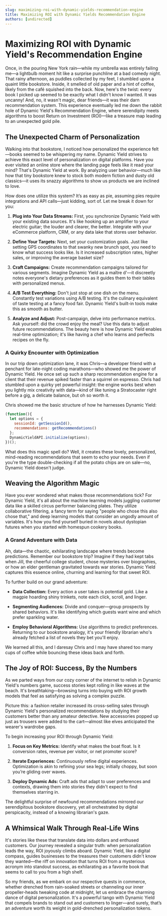 ```yaml
---
slug: maximizing-roi-with-dynamic-yields-recommendation-engine
title: Maximizing ROI with Dynamic Yields Recommendation Engine
authors: [undirected]
---
```



# Maximizing ROI with Dynamic Yield's Recommendation Engine 

Once, in the pouring New York rain—while my umbrella was entirely failing me—a lightbulb moment hit like a surprise punchline at a bad comedy night. That rainy afternoon, as puddles collected by my feet, I stumbled upon a quaint little bookstore. Inside, it smelled of old paper and a hint of coffee, likely from the café squished into the back. Now, here's the twist: every book I picked up seemed to be exactly what I didn't know I wanted. It was uncanny! And, no, it wasn't magic, dear friends—it was their darn recommendation system. This experience eventually led me down the rabbit hole of Dynamic Yield's Recommendation Engine, where serendipity meets algorithms to boost Return on Investment (ROI)—like a treasure map leading to an unexpected gold pile.

## The Unexpected Charm of Personalization

Walking into that bookstore, I noticed how personalized the experience felt—books seemed to be whispering my name. Dynamic Yield strives to achieve this exact level of personalization on digital platforms. Have you ever visited an online store where the landing page feels like it read your mind? That's Dynamic Yield at work. By analyzing user behavior—much like how that tiny bookstore knew to stock both modern fiction and dusty old classics—it uses its snazzy algorithms to show us products we are inclined to love.

How does one utilize this system? It’s as easy as pie, assuming pies require integrations and API calls—just kidding, sort of. Let me break it down for you:

1. **Plug into Your Data Streams:** First, you synchronize Dynamic Yield with your existing data sources. It's like hooking up an amplifier to your electric guitar; the louder and clearer, the better. Integrate with your eCommerce platform, CRM, or any data lake that stores user behavior.

2. **Define Your Targets:** Next, set your customization goals. Just like setting GPS coordinates to that swanky new brunch spot, you need to know what success looks like. Is it increased subscription rates, higher sales, or improving the average basket size?

3. **Craft Campaigns:** Create recommendation campaigns tailored for various segments. Imagine Dynamic Yield as a maître d'—it discreetly notes everyone's dietary preferences as it guides them to their tables with personalized menus.

4. **A/B Test Everything:** Don't just stop at one dish on the menu. Constantly test variations using A/B testing. It's the culinary equivalent of taste testing at a fancy food fair. Dynamic Yield's built-in tools make this as smooth as butter.

5. **Analyze and Adjust:** Post-campaign, delve into performance metrics. Ask yourself: did the crowd enjoy the meal? Use this data to adjust future recommendations. The beauty here is how Dynamic Yield enables real-time optimization; it's like having a chef who learns and perfects recipes on the fly.

### A Quirky Encounter with Optimization

In our trip down optimization lane, it was Chris—a developer friend with a penchant for late-night coding marathons—who showed me the power of Dynamic Yield. He once set up such a sharp recommendation engine for a client that their revenue spiked faster than a squirrel on espresso. Chris had stumbled upon a quirky yet powerful insight: the engine works best when you lightly mix creativity with data—kind of like tuning a Stratocaster right before a gig, a delicate balance, but oh so worth it.

Chris showed me the basic structure of how he harnesses Dynamic Yield:

```javascript
(function(){ 
  let options = {  
    sessionId: getSessionId(),
    recommendations: getRecommendations()
  };
  DynamicYieldAPI.initialize(options); 
})();
```

What does this magic spell do? Well, it creates these lovely, personalized, mind-reading recommendations that seem to echo your needs. Even if you're the type double-checking if all the potato chips are on sale—no, Dynamic Yield doesn't judge.

## Weaving the Algorithm Magic

Have you ever wondered what makes those recommendations tick? For Dynamic Yield, it's all about the machine learning models juggling customer data like a skilled circus performer balancing plates. They utilize collaborative filtering, a fancy term for saying "people who chose this also chose that," and deep learning models that consider an ungodly amount of variables. It's how you find yourself buried in novels about dystopian futures when you started with homespun cookery books.

### A Grand Adventure with Data

Ah, data—the chaotic, exhilarating landscape where trends become predictions. Remember our bookstore trip? Imagine if they had kept tabs when Jill, the cheerful college student, chose mysteries over biographies, or how an elder gentleman gravitated towards war stories. Dynamic Yield captures this essence online, churning and learning for that sweet ROI.

To further build on our grand adventure:

- **Data Collection:** Every action a user takes is potential gold. Like a magpie hoarding shiny trinkets, note each click, scroll, and linger.

- **Segmenting Audiences:** Divide and conquer—group prospects by shared behaviors. It's like identifying which guests want wine and which prefer sparkling water.

- **Employ Behavioral Algorithms:** Use algorithms to predict preferences. Returning to our bookstore analogy, it's your friendly librarian who's already fetched a list of novels they bet you'll enjoy.

We learned all this, and I daresay Chris and I may have shared too many cups of coffee while bouncing these ideas back and forth.

## The Joy of ROI: Success, By the Numbers

As we parted ways from our cozy corner of the internet to relish in Dynamic Yield's numbers game, success stories kept rolling in like waves at the beach. It's breathtaking—browsing turns into buying with ROI growth models that feel as satisfying as solving a complex puzzle.

Picture this: a fashion retailer increased its cross-selling sales through Dynamic Yield's personalized recommendations by studying their customers better than any amateur detective. New accessories popped up just as trousers were added to the cart—almost like elves anticipated the wearer's wardrobe gaps.

To begin increasing your ROI through Dynamic Yield:

1. **Focus on Key Metrics:** Identify what makes the boat float. Is it conversion rates, revenue per visitor, or net promoter score?

2. **Iterate Experiences:** Continuously refine digital experiences. Optimization is akin to refining your sea legs; initially choppy, but soon you’re gliding over waves.

3. **Deploy Dynamic Ads:** Craft ads that adapt to user preferences and contexts, drawing them into stories they didn't expect to find themselves starring in.

The delightful surprise of newfound recommendations mirrored our serendipitous bookstore discovery, yet all orchestrated by digital perspicacity, instead of a knowing librarian's gaze.

## A Whimsical Walk Through Real-Life Wins

It's stories like these that translate data into dollars and enthused customers. Our journey revealed a singular truth: when personalization leads the way, ROI joyously climbs aboard. Dynamic Yield, like a digital compass, guides businesses to the treasures their customers didn't know they wanted—the riff on innovation that turns ROI from a mysterious acronym into standout success, as exhilarating as a favorite book that seems to call to you from a high shelf.

So my friends, as we embark on our respective quests in commerce, whether drenched from rain-soaked streets or channeling our inner propeller-heads tweaking code at midnight, let us embrace the charming dance of digital personalization. It's a powerful tango with Dynamic Yield that compels brands to stand out and customers to linger—and surely, that’s an adventure worth its weight in gold-drenched personalization tokens.